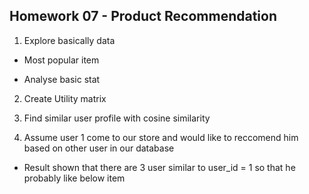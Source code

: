 ## Homework 07 - Product Recommendation

1. Explore basically data

- Most popular item

- Analyse basic stat


2. Create Utility matrix

3. Find similar user profile with cosine similarity



4. Assume user 1 come to our store and would like to reccomend him based on other user in our database 



 - Result shown that there are 3 user similar to user_id = 1 so that he probably like below item


